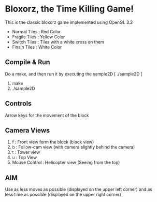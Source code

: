 # Bloxorz, the Time Killing Game!

This is the classic bloxorz game implemented using OpenGL 3.3
- Normal Tiles : Red Color
- Fragile Tiles : Yellow Color
- Switch Tiles : Tiles with a white cross on them
- Finsih Tiles : White Color

## Compile & Run

Do a make, and then run it by executing the sample2D [ ./sample2D ]
1. make
2. ./sample2D

## Controls

Arrow keys for the movement of the block

## Camera Views

1. f : Front view form the block (block view)
2. b : Follow-cam view (with camera slightly behind the camera)
3. t : Tower view
4. u : Top View
5. Mouse Control : Helicopter view (Seeing from the top)

## AIM

Use as less moves as possible (displayed on the upper left corner) and as less time as possible (displayed on the upper right corner)